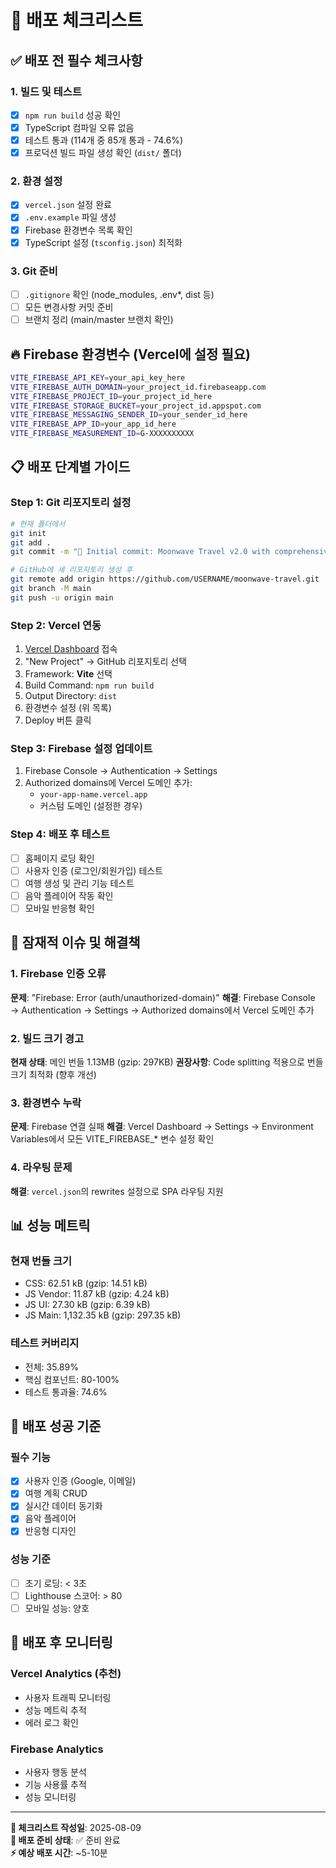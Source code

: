 # 🚀 배포 체크리스트

## ✅ 배포 전 필수 체크사항

### 1. 빌드 및 테스트
- [x] `npm run build` 성공 확인
- [x] TypeScript 컴파일 오류 없음
- [x] 테스트 통과 (114개 중 85개 통과 - 74.6%)
- [x] 프로덕션 빌드 파일 생성 확인 (`dist/` 폴더)

### 2. 환경 설정
- [x] `vercel.json` 설정 완료
- [x] `.env.example` 파일 생성
- [x] Firebase 환경변수 목록 확인
- [x] TypeScript 설정 (`tsconfig.json`) 최적화

### 3. Git 준비
- [ ] `.gitignore` 확인 (node_modules, .env*, dist 등)
- [ ] 모든 변경사항 커밋 준비
- [ ] 브랜치 정리 (main/master 브랜치 확인)

## 🔥 Firebase 환경변수 (Vercel에 설정 필요)

```bash
VITE_FIREBASE_API_KEY=your_api_key_here
VITE_FIREBASE_AUTH_DOMAIN=your_project_id.firebaseapp.com
VITE_FIREBASE_PROJECT_ID=your_project_id_here
VITE_FIREBASE_STORAGE_BUCKET=your_project_id.appspot.com
VITE_FIREBASE_MESSAGING_SENDER_ID=your_sender_id_here
VITE_FIREBASE_APP_ID=your_app_id_here
VITE_FIREBASE_MEASUREMENT_ID=G-XXXXXXXXXX
```

## 📋 배포 단계별 가이드

### Step 1: Git 리포지토리 설정
```bash
# 현재 폴더에서
git init
git add .
git commit -m "🎉 Initial commit: Moonwave Travel v2.0 with comprehensive tests"

# GitHub에 새 리포지토리 생성 후
git remote add origin https://github.com/USERNAME/moonwave-travel.git
git branch -M main
git push -u origin main
```

### Step 2: Vercel 연동
1. [Vercel Dashboard](https://vercel.com/dashboard) 접속
2. "New Project" → GitHub 리포지토리 선택
3. Framework: **Vite** 선택
4. Build Command: `npm run build`
5. Output Directory: `dist`
6. 환경변수 설정 (위 목록)
7. Deploy 버튼 클릭

### Step 3: Firebase 설정 업데이트
1. Firebase Console → Authentication → Settings
2. Authorized domains에 Vercel 도메인 추가:
   - `your-app-name.vercel.app`
   - 커스텀 도메인 (설정한 경우)

### Step 4: 배포 후 테스트
- [ ] 홈페이지 로딩 확인
- [ ] 사용자 인증 (로그인/회원가입) 테스트
- [ ] 여행 생성 및 관리 기능 테스트
- [ ] 음악 플레이어 작동 확인
- [ ] 모바일 반응형 확인

## 🚨 잠재적 이슈 및 해결책

### 1. Firebase 인증 오류
**문제**: "Firebase: Error (auth/unauthorized-domain)"
**해결**: Firebase Console → Authentication → Settings → Authorized domains에서 Vercel 도메인 추가

### 2. 빌드 크기 경고
**현재 상태**: 메인 번들 1.13MB (gzip: 297KB)
**권장사항**: Code splitting 적용으로 번들 크기 최적화 (향후 개선)

### 3. 환경변수 누락
**문제**: Firebase 연결 실패
**해결**: Vercel Dashboard → Settings → Environment Variables에서 모든 VITE_FIREBASE_* 변수 설정 확인

### 4. 라우팅 문제
**해결**: `vercel.json`의 rewrites 설정으로 SPA 라우팅 지원

## 📊 성능 메트릭

### 현재 번들 크기
- CSS: 62.51 kB (gzip: 14.51 kB)
- JS Vendor: 11.87 kB (gzip: 4.24 kB)
- JS UI: 27.30 kB (gzip: 6.39 kB)
- JS Main: 1,132.35 kB (gzip: 297.35 kB)

### 테스트 커버리지
- 전체: 35.89%
- 핵심 컴포넌트: 80-100%
- 테스트 통과율: 74.6%

## 🎯 배포 성공 기준

### 필수 기능
- [x] 사용자 인증 (Google, 이메일)
- [x] 여행 계획 CRUD
- [x] 실시간 데이터 동기화
- [x] 음악 플레이어
- [x] 반응형 디자인

### 성능 기준
- [ ] 초기 로딩: < 3초
- [ ] Lighthouse 스코어: > 80
- [ ] 모바일 성능: 양호

## 🔄 배포 후 모니터링

### Vercel Analytics (추천)
- 사용자 트래픽 모니터링
- 성능 메트릭 추적
- 에러 로그 확인

### Firebase Analytics
- 사용자 행동 분석
- 기능 사용률 추적
- 성능 모니터링

---

**📝 체크리스트 작성일**: 2025-08-09  
**🎯 배포 준비 상태**: ✅ 준비 완료  
**⚡ 예상 배포 시간**: ~5-10분